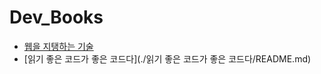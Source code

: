# Dev_Books

- [웹을 지탱하는 기술](./웹을지탱하는기술/README.md)
- [읽기 좋은 코드가 좋은 코드다](./읽기 좋은 코드가 좋은 코드다/README.md)
